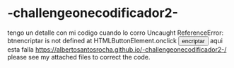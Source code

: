 # -challengeonecodificador2-
tengo un detalle con mi codigo cuando lo corro
Uncaught ReferenceError: btnencriptar is not defined  at HTMLButtonElement.onclick
    <button type="button" onclick="btnencriptar()">encriptar</button>   aqui esta falla
https://albertosantosrocha.github.io/-challengeonecodificador2-/
please see my attached files to correct the code.
